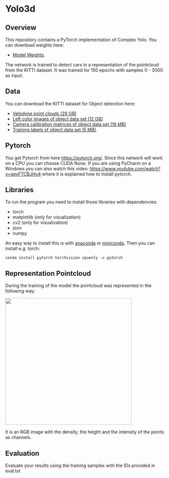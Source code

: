 # Yolo3d
## Overview
This repository contains a PyTorch implementation of Complex Yolo. You can download weights here: 
* [Model Weights](http://iki.hs-weingarten.de/elser/ModelWeights.pth).

The network is trained to detect cars in a representation of the pointcloud from the KITTI dataset. It was trained for 150 epochs with samples 0 - 3000 as input.

## Data
You can download the KITTI dataset for Object detection here: 
* [Velodyne point clouds (29 GB)](http://www.cvlibs.net/download.php?file=data_object_velodyne.zip)
* [Left color images of object data set (12 GB)](http://www.cvlibs.net/download.php?file=data_object_image_2.zip)
* [Camera  calibration  matrices  of  object  data  set  (16
MB)](http://www.cvlibs.net/download.php?file=data_object_calib.zip)
* [Training labels of object data set (5 MB)](http://www.cvlibs.net/download.php?file=data_object_label_2.zip).

## Pytorch
You get Pytorch from here https://pytorch.org/. Since this network will work on a CPU you can choose CUDA None. If you are using PyCharm on a Windows you can also watch this video: https://www.youtube.com/watch?v=geyFTCBJHy4 where it is explained how to install pytorch.

## Libraries
To run the program you need to install those libraries with dependencies:
* torch
* matplotlib (only for visualization)
* cv2 (only for visualization)
* json
* numpy

An easy way to install this is with [anaconda](https://www.anaconda.com/) or [miniconda](https://docs.conda.io/en/latest/miniconda.html). Then you can install e.g. torch:
```
conda install pytorch torchvision cpuonly -c pytorch
```

## Representation Pointcloud
During the training of the model the pointcloud was represented in the following way:

<img src="https://github.com/BerensRWU/Yolo3d/blob/master/Representation/eval_bv.png" height="400px">

It is an RGB image with the density, the height and the intensity of the points as channels.

## Evaluation
Evaluate your results using the training samples with the IDs provided in eval.txt
